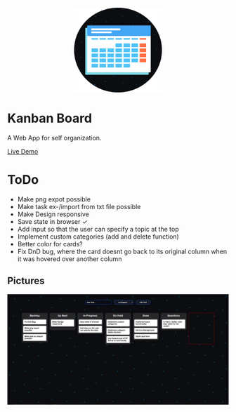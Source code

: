 <div align="center">
  <p>
    <a href="https://github.com/mr-s8/kanban-board/blob/master/Images/kanban-logo3.png"><img src="https://github.com/mr-s8/kanban-board/blob/master/Images/kanban-logo3.png" width="200" alt="kanban logo" /></a>
  </p>
</div>



# Kanban Board
A Web App for self organization.

 <a href="https://charming-chimera-97d8b5.netlify.app/">Live Demo</a>



# ToDo
- Make png expot possible
- Make task ex-/import from txt file possible
- Make Design responsive
- Save state in browser ✓
- Add input so that the user can specify a topic at the top
- Implement custom categories (add and delete function)
- Better color for cards?
- Fix DnD bug, where the card doesnt go back to its original column when it was hovered over another column


## Pictures
<div align="center">
  <p>
<a href="https://github.com/mr-s8/kanban-board/blob/master/Images/KanbanBoard-KanbanBoard.PNG"><img src="https://github.com/mr-s8/kanban-board/blob/master/Images/KanbanBoard-KanbanBoard.PNG"  alt="kanban board screenshot" /></a>
  </p>
</div>
